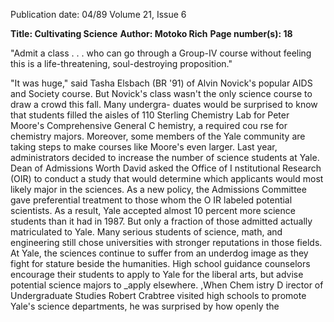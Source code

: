 Publication date: 04/89
Volume 21, Issue 6

**Title: Cultivating Science**
**Author: Motoko Rich**
**Page number(s): 18**

"Admit a class . . . 
who can go through a 
Group-IV course 
without feeling this is 
a life-threatening, 
soul-destroying 
proposition." 

"It was huge," said Tasha Elsbach (BR 
'91) of Alvin Novick's popular AIDS 
and Society course. But Novick's class 
wasn't the only science course to draw 
a crowd this fall. Many undergra-
duates would be surprised to know that 
students filled the aisles of 110 Sterling 
Chemistry Lab for Peter Moore's 
Comprehensive General C hemistry, a 
required cou rse for chemistry majors. 
Moreover, some members of the Yale 
community are taking steps to make 
courses like Moore's even larger. 
Last year, administrators decided to 
increase the number of science 
students at Yale. Dean of Admissions 
Worth David asked the Office of 
I nstitutional Research (OIR) to 
conduct a study that would determine 
which applicants would most likely 
major in the sciences. As a new policy, 
the Admissions Committee gave 
preferential treatment to those whom 
the O IR labeled potential scientists. As 
a result, Yale accepted almost 10 
percent more science students than it 
had in 1987. 
But only a fraction of those admitted 
actually matriculated to Yale. Many 
serious students of science, math, and 
engineering still chose universities with 
stronger reputations in those fields. At 
Yale, the sciences continue to suffer 
from an underdog image as they fight 
for stature beside the humanities. High 
school guidance counselors encourage 
their students to apply to Yale for the 
liberal arts, but advise potential 
science majors to _apply elsewhere. 
,When Chem istry 
D irector of 
Undergraduate Studies Robert 
Crabtree 
visited 
high schools to 
promote Yale's science departments, 
he was surprised by how openly the
